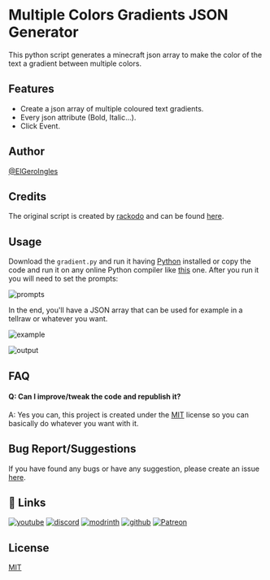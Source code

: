 
# Multiple Colors Gradients JSON Generator

This python script generates a minecraft json array to make the color of the text a gradient between multiple colors.

## Features

- Create a json array of multiple coloured text gradients.
- Every json attribute (Bold, Italic...).
- Click Event.

## Author
[@ElGeroIngles](https://modrinth.com/user/ElGeroIngles)

## Credits
The original script is created by [rackodo](https://github.com/rackodo) and can be found [here](https://github.com/rackodo/gradient-json-minecraft).

## Usage
Download the `gradient.py` and run it having [Python](https://www.python.org/downloads/) installed or copy the code and run it on any online Python compiler like [this](https://www.programiz.com/python-programming/online-compiler/) one.
After you run it you will need to set the prompts:

![prompts](https://i.imgur.com/2x3dDeA.png)

In the end, you'll have a JSON array that can be used for example in a tellraw or whatever you want.

![example](https://i.imgur.com/2xTGDv0.png)

![output](https://i.imgur.com/cIzKzSp.png)

## FAQ

#### Q: Can I improve/tweak the code and republish it? 

A: Yes you can, this project is created under the [MIT](https://choosealicense.com/licenses/mit/) license so you can basically do whatever you want with it.


## Bug Report/Suggestions
If you have found any bugs or have any suggestion, please create an issue [here](https://github.com/ElGeroIngles/json-multiple-gradients/issues).

## 🔗 Links
[![youtube](https://img.shields.io/badge/youtube-ff0000?style=for-the-badge&logo=youtube&logoColor=white)](https://www.youtube.com/@elgeroingles)
[![discord](https://img.shields.io/badge/discord-7289DA?style=for-the-badge&logo=discord&logoColor=white)](https://discord.gg/4pYjW9btNc)
[![modrinth](https://img.shields.io/badge/modrinth-5AD770?style=for-the-badge&logo=modrinth&logoColor=white)](https://modrinth.com/user/ElGeroIngles)
[![github](https://img.shields.io/badge/github-000000?style=for-the-badge&logo=github&logoColor=white)](https://github.com/ElGeroIngles)
[![Patreon](https://img.shields.io/badge/Patreon-ffdd02?style=for-the-badge&logo=patreon&logoColor=white)](https://www.patreon.com/EclipseStudios447)

## License

[MIT](https://choosealicense.com/licenses/mit/)
